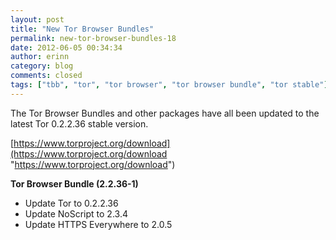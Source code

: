 ```yaml
---
layout: post
title: "New Tor Browser Bundles"
permalink: new-tor-browser-bundles-18
date: 2012-06-05 00:34:34
author: erinn
category: blog
comments: closed
tags: ["tbb", "tor", "tor browser", "tor browser bundle", "tor stable"]
---
```


The Tor Browser Bundles and other packages have all been updated to the latest Tor 0.2.2.36 stable version.

[https://www.torproject.org/download](https://www.torproject.org/download "https://www.torproject.org/download")

**Tor Browser Bundle (2.2.36-1)**

-   Update Tor to 0.2.2.36
-   Update NoScript to 2.3.4
-   Update HTTPS Everywhere to 2.0.5


